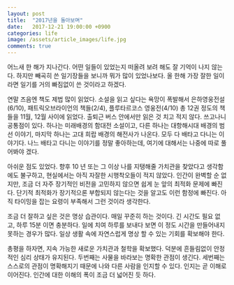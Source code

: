 ```yaml
---
layout: post
title:  "2017년을 돌아보며"
date:   2017-12-21 19:00:00 +0900
categories: life
image: /assets/article_images/life.jpg
comments: true
---
```

어느새 한 해가 지나간다. 어떤 일들이 있었는지 떠올려 보려 해도 잘 기억이 나지 않는다. 하지만 빼곡히 쓴 일기장들을 보니까 뭐가 많이 있었나보다. 올 한해 가장 잘한 일이라면 일기를 거의 빠짐없이 쓴 것이라고 하겠다.

연말 즈음엔 책도 제법 많이 읽었다. 소설을 읽고 싶다는 욕망이 폭발해서 은하영웅전설(6/10), 패트릭오브라이언의 책들(2/4), 플루타르코스 영웅전(4/10) 총 12권 정도의 책들을 11월, 12월 사이에 읽었다. 출퇴근 버스 안에서만 읽은 것 치고 적지 않다. 쓰고나니 공통점이 있다. 하나는 미래배경의 함대전 소설이고, 다른 하나는 대항해시대 배경의 범선 이야기, 마지막 하나는 고대 희랍 배경의 해전사가 나온다. 모두 다 배타고 다니는 이야기다. 나느 배타고 다니는 이야기를 정말 좋아하는데, 여기에 대해서는 나중에 따로 풀어봐야 겠다.

아쉬운 점도 있었다. 향후 10 년 또는 그 이상 나를 지탱해줄 가치관을 찾았다고 생각함에도 불구하고, 현실에서는 아직 자잘한 시행착오들이 적지 않았다. 인간이 완벽할 순 없지만, 조금 더 자주 장기적인 비전을 고민하지 않으면 쉽게 눈 앞의 최적화 문제에 빠진다. 단기적 최적화가 장기적으론 부합되지 않는다는 것을 알고도 이런 함정에 빠진다. 아직 타이밍을 잡는 요령이 부족해서 그런 것이라 생각한다.

조금 더 잘하고 싶은 것은 명상 습관이다. 매일 꾸준히 하는 것이다. 긴 시간도 필요 없고, 하루 15분 이면 충분하다. 일에 치여 하루를 보내다 보면 이 정도 시간을 만들어내지 못하는 경우가 많다. 일상 생활 속에 자연스럽게 명상 할 수 있는 기회를 확보해야 한다.

총평을 하자면, 지속 가능한 새로운 가치관과 철학을 확보했다. 덕분에 흔들림없이 안정적인 심리 상태가 유지된다. 두번째는 사물을 바라보는 명확한 관점이 생긴다. 세번째는 스스로의 관점이 명확해지기 때문에 나와 다른 사람을 인지할 수 있다. 인지는 곧 이해로 이어진다. 인간에 대한 이해의 폭이 조금 더 넓어진 듯 하다.

